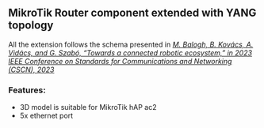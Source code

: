 ## MikroTik Router component extended with YANG topology

All the extension follows the schema presented in *[M. Balogh, B. Kovács, A. Vidács, and G. Szabó, “Towards a connected robotic ecosystem,” in 2023 IEEE Conference on Standards for Communications and Networking (CSCN), 2023](https://ieeexplore.ieee.org/document/10453178)*

### Features:
- 3D model is suitable for MikroTik hAP ac2
- 5x ethernet port